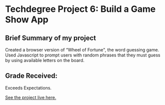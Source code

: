 # Techdegree Project 6: Build a Game Show App

## Brief Summary of my project
Created a browser version of “Wheel of Fortune", the word guessing game. Used Javascript to prompt users with random phrases that they must guess by using available letters on the board.

## Grade Received:
Exceeds Expectations. 

[See the project live here.](https://zanderbe.github.io/techdegree-unit-6/)
